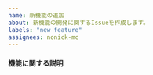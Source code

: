 ```yaml
---
name: 新機能の追加
about: 新機能の開発に関するIssueを作成します。
labels: "new feature"
assignees: nonick-mc
---
```


#### 機能に関する説明
<!-- 追加する機能の内容について、明確かつ簡潔に説明してください。 -->
